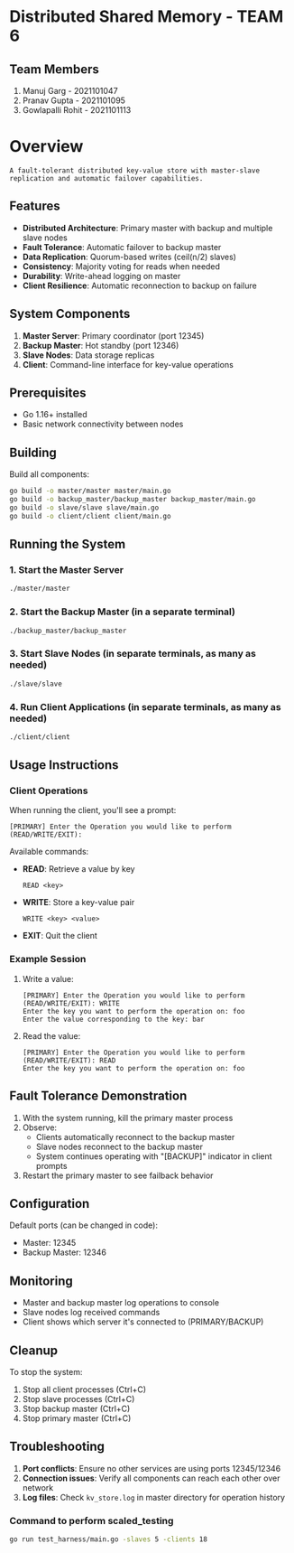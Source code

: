 # Distributed Shared Memory - TEAM 6

## Team Members
1. Manuj Garg - 2021101047 
2. Pranav Gupta - 2021101095 
3. Gowlapalli Rohit - 2021101113 

# Overview
```
A fault-tolerant distributed key-value store with master-slave replication and automatic failover capabilities.
```

## Features

- **Distributed Architecture**: Primary master with backup and multiple slave nodes
- **Fault Tolerance**: Automatic failover to backup master
- **Data Replication**: Quorum-based writes (ceil(n/2) slaves)
- **Consistency**: Majority voting for reads when needed
- **Durability**: Write-ahead logging on master
- **Client Resilience**: Automatic reconnection to backup on failure

## System Components

1. **Master Server**: Primary coordinator (port 12345)
2. **Backup Master**: Hot standby (port 12346)
3. **Slave Nodes**: Data storage replicas
4. **Client**: Command-line interface for key-value operations

## Prerequisites

- Go 1.16+ installed
- Basic network connectivity between nodes

## Building

Build all components:
```bash
go build -o master/master master/main.go
go build -o backup_master/backup_master backup_master/main.go
go build -o slave/slave slave/main.go
go build -o client/client client/main.go
```

## Running the System

### 1. Start the Master Server
```bash
./master/master
```

### 2. Start the Backup Master (in a separate terminal)
```bash
./backup_master/backup_master
```

### 3. Start Slave Nodes (in separate terminals, as many as needed)
```bash
./slave/slave
```

### 4. Run Client Applications (in separate terminals, as many as needed)
```bash
./client/client
```

## Usage Instructions

### Client Operations

When running the client, you'll see a prompt:
```
[PRIMARY] Enter the Operation you would like to perform (READ/WRITE/EXIT):
```

Available commands:
- **READ**: Retrieve a value by key
  ```
  READ <key>
  ```
- **WRITE**: Store a key-value pair
  ```
  WRITE <key> <value>
  ```
- **EXIT**: Quit the client

### Example Session

1. Write a value:
   ```
   [PRIMARY] Enter the Operation you would like to perform (READ/WRITE/EXIT): WRITE
   Enter the key you want to perform the operation on: foo
   Enter the value corresponding to the key: bar
   ```

2. Read the value:
   ```
   [PRIMARY] Enter the Operation you would like to perform (READ/WRITE/EXIT): READ
   Enter the key you want to perform the operation on: foo
   ```

## Fault Tolerance Demonstration

1. With the system running, kill the primary master process
2. Observe:
   - Clients automatically reconnect to the backup master
   - Slave nodes reconnect to the backup master
   - System continues operating with "[BACKUP]" indicator in client prompts
3. Restart the primary master to see failback behavior

## Configuration

Default ports (can be changed in code):
- Master: 12345
- Backup Master: 12346

## Monitoring

- Master and backup master log operations to console
- Slave nodes log received commands
- Client shows which server it's connected to (PRIMARY/BACKUP)

## Cleanup

To stop the system:
1. Stop all client processes (Ctrl+C)
2. Stop slave processes (Ctrl+C)
3. Stop backup master (Ctrl+C)
4. Stop primary master (Ctrl+C)

## Troubleshooting

1. **Port conflicts**: Ensure no other services are using ports 12345/12346
2. **Connection issues**: Verify all components can reach each other over network
3. **Log files**: Check `kv_store.log` in master directory for operation history


### Command to perform scaled_testing
```bash
go run test_harness/main.go -slaves 5 -clients 18
```